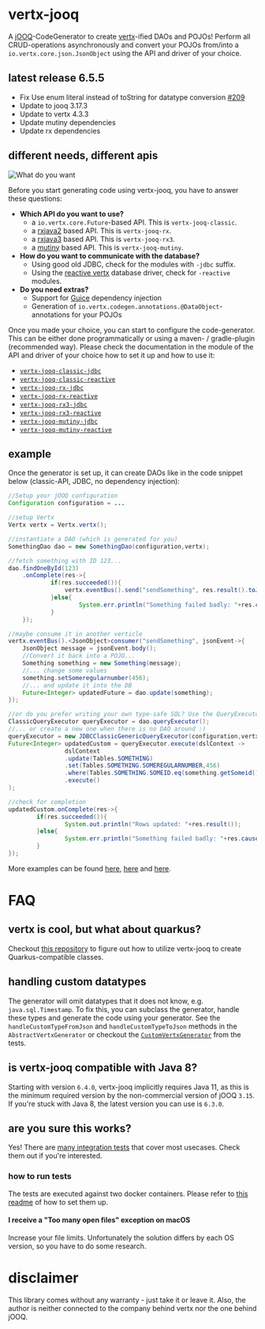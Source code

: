 # vertx-jooq
A [jOOQ](http://www.jooq.org/)-CodeGenerator to create [vertx](http://vertx.io/)-ified DAOs and POJOs!
Perform all CRUD-operations asynchronously and convert your POJOs from/into a `io.vertx.core.json.JsonObject` using the API and
driver of your choice.

## latest release 6.5.5

- Fix Use enum literal instead of toString for datatype conversion [#209](https://github.com/jklingsporn/vertx-jooq/issues/209)
- Update to jooq 3.17.3
- Update to vertx 4.3.3
- Update mutiny dependencies
- Update rx dependencies


## different needs, different apis
![What do you want](https://media.giphy.com/media/E87jjnSCANThe/giphy.gif)

Before you start generating code using vertx-jooq, you have to answer these questions:
- **Which API do you want to use?**
  - a `io.vertx.core.Future`-based API. This is `vertx-jooq-classic`.
  - a [rxjava2](https://github.com/ReactiveX/RxJava/tree/2.x) based API. This is `vertx-jooq-rx`.
  - a [rxjava3](https://github.com/ReactiveX/RxJava) based API. This is `vertx-jooq-rx3`.
  - a [mutiny](https://smallrye.io/smallrye-mutiny/) based API. This is `vertx-jooq-mutiny`.
- **How do you want to communicate with the database?**
  - Using good old JDBC, check for the modules with `-jdbc` suffix.
  - Using the [reactive vertx](https://github.com/eclipse-vertx/vertx-sql-client) database driver, check for `-reactive` modules.
- **Do you need extras?**
  - Support for [Guice](https://github.com/google/guice) dependency injection
  - Generation of `io.vertx.codegen.annotations.@DataObject`-annotations for your POJOs
  

Once you made your choice, you can start to configure the code-generator. This can be either done programmatically or
 using a maven- / gradle-plugin (recommended way). 
Please check the documentation in the module of the API and driver of your choice how to set it up and how to use it:

- [`vertx-jooq-classic-jdbc`](vertx-jooq-classic-jdbc)
- [`vertx-jooq-classic-reactive`](vertx-jooq-classic-reactive)
- [`vertx-jooq-rx-jdbc`](vertx-jooq-rx-jdbc)
- [`vertx-jooq-rx-reactive`](vertx-jooq-rx-reactive)
- [`vertx-jooq-rx3-jdbc`](vertx-jooq-rx3-jdbc)
- [`vertx-jooq-rx3-reactive`](vertx-jooq-rx3-reactive)
- [`vertx-jooq-mutiny-jdbc`](vertx-jooq-mutiny-jdbc)
- [`vertx-jooq-mutiny-reactive`](vertx-jooq-mutiny-reactive)

## example
Once the generator is set up, it can create DAOs like in the code snippet below (classic-API, JDBC, no dependency injection):
```java
//Setup your jOOQ configuration
Configuration configuration = ...

//setup Vertx
Vertx vertx = Vertx.vertx();

//instantiate a DAO (which is generated for you)
SomethingDao dao = new SomethingDao(configuration,vertx);

//fetch something with ID 123...
dao.findOneById(123)
    .onComplete(res->{
    		if(res.succeeded()){
        		vertx.eventBus().send("sendSomething", res.result().toJson())
    		}else{
    				System.err.println("Something failed badly: "+res.cause().getMessage());
    		}
    });

//maybe consume it in another verticle
vertx.eventBus().<JsonObject>consumer("sendSomething", jsonEvent->{
    JsonObject message = jsonEvent.body();
    //Convert it back into a POJO...
    Something something = new Something(message);
    //... change some values
    something.setSomeregularnumber(456);
    //... and update it into the DB
    Future<Integer> updatedFuture = dao.update(something);
});

//or do you prefer writing your own type-safe SQL? Use the QueryExecutor from the DAO...
ClassicQueryExecutor queryExecutor = dao.queryExecutor();
//... or create a new one when there is no DAO around :)
queryExecutor = new JDBCClassicGenericQueryExecutor(configuration,vertx);
Future<Integer> updatedCustom = queryExecutor.execute(dslContext ->
				dslContext
				.update(Tables.SOMETHING)
				.set(Tables.SOMETHING.SOMEREGULARNUMBER,456)
				.where(Tables.SOMETHING.SOMEID.eq(something.getSomeid()))
				.execute()
);

//check for completion
updatedCustom.onComplete(res->{
		if(res.succeeded()){
				System.out.println("Rows updated: "+res.result());
		}else{
				System.err.println("Something failed badly: "+res.cause().getMessage());
		}
});
```
More examples can be found [here](https://github.com/jklingsporn/vertx-jooq/blob/master/vertx-jooq-generate/src/test/java/io/github/jklingsporn/vertx/jooq/generate/classic/ClassicTestBase.java), [here](https://github.com/jklingsporn/vertx-jooq/blob/master/vertx-jooq-generate/src/test/java/io/github/jklingsporn/vertx/jooq/generate/rx3/RX3TestBase.java) and [here](https://github.com/jklingsporn/vertx-jooq/blob/master/vertx-jooq-generate/src/test/java/io/github/jklingsporn/vertx/jooq/generate/mutiny/MutinyTestBase.java).

# FAQ
## vertx is cool, but what about quarkus?
Checkout [this repository](https://github.com/jklingsporn/quarkus-jooq-reactive-example) to figure out how to utilize vertx-jooq to create Quarkus-compatible classes.

## handling custom datatypes
The generator will omit datatypes that it does not know, e.g. `java.sql.Timestamp`. To fix this, you can subclass the generator, handle these types and generate the code using your generator.
 See the `handleCustomTypeFromJson` and `handleCustomTypeToJson` methods in the `AbstractVertxGenerator` or checkout the [`CustomVertxGenerator`](vertx-jooq-generate/src/test/java/io/github/jklingsporn/vertx/jooq/generate/custom)
 from the tests.
 
## is vertx-jooq compatible with Java 8? 
Starting with version `6.4.0`, vertx-jooq implicitly requires Java 11, as this is the minimum required version by the non-commercial version of jOOQ `3.15`. 
If you're stuck with Java 8, the latest version you can use is `6.3.0`. 

## are you sure this works?
Yes! There are [many integration tests](https://github.com/jklingsporn/vertx-jooq/tree/master/vertx-jooq-generate/src/test/java/io/github/jklingsporn/vertx/jooq/generate) that cover most usecases. 
Check them out if you're interested.
### how to run tests
The tests are executed against two docker containers. Please refer to [this readme](docker/README.md) of how to set them up.
#### I receive a "Too many open files" exception on **macOS**
Increase your file limits. Unfortunately the solution differs by each OS version, so you have to do some research.


# disclaimer
This library comes without any warranty - just take it or leave it. Also, the author is neither connected to the
company behind vertx nor the one behind jOOQ.
